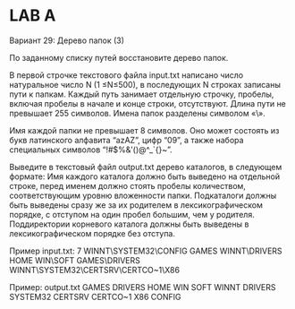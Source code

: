 # LAB A

Вариант 29: Дерево папок (3)

По заданному списку путей восстановите дерево папок.

В первой строчке текстового файла input.txt написано число натуральное число N (1 ≤N≤500), в
последующих N строках записаны пути к папкам. Каждый путь занимает отдельную строчку, пробелы,
включая пробелы в начале и конце строки, отсутствуют. Длина пути не превышает 255 символов. Имена
папок разделены символом «\».

Имя каждой папки не превышает 8 символов. Оно может состоять из букв латинского алфавита “azAZ”,
цифр “09”, а также набора специальных символов “!#$%&'()@^_`{}~”.

Выведите в текстовый файл output.txt дерево каталогов, в следующем формате: Имя каждого каталога
должно быть выведено на отдельной строке, перед именем должно стоять пробелы количеством,
соответствующим уровню вложенности папки. Подкаталоги должны быть выведены сразу же за их
родителем в лексикографическом порядке, с отступом на один пробел большим, чем у родителя.
Поддиректории корневого каталога должны быть выведены в лексикографическом порядке без отступа.

Пример input.txt:
7
WINNT\SYSTEM32\CONFIG
GAMES
WINNT\DRIVERS
HOME
WIN\SOFT
GAMES\DRIVERS
WINNT\SYSTEM32\CERTSRV\CERTCO~1\X86

Пример: output.txt
GAMES
 DRIVERS
HOME
WIN
 SOFT
WINNT
 DRIVERS
 SYSTEM32
  CERTSRV
   CERTCO~1
    X86
  CONFIG
